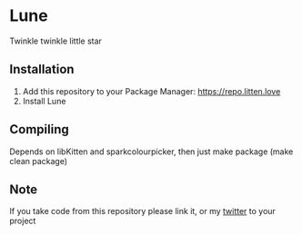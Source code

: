 # Lune
Twinkle twinkle little star

## Installation
1. Add this repository to your Package Manager: https://repo.litten.love
2. Install Lune

## Compiling
Depends on libKitten and sparkcolourpicker, then just make package (make clean package)

## Note
If you take code from this repository please link it, or my [twitter](https://twitter.com/Litteeen) to your project
